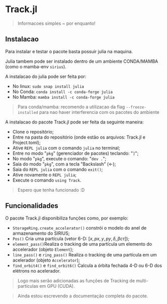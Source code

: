 # Track.jl
> Informacoes simples ~ por enquanto!
## Instalacao
Para instalar e testar o pacote basta possuir julia na maquina. 

Julia tambem pode ser instalado dentro de um ambiente CONDA/MAMBA (como o mamba-env ```sirius```). 

A instalacao do julia pode ser feita por:
* No linux: ```sudo snap install julia```
* No Conda: ```conda install -c conda-forge julia```
* No Mamba: ```mamba install -c conda-forge julia```
>Para conda/mamba: recomendo a utilizacao da flag ```--freeze-installed``` para nao haver interferencia com os pacotes do ambiente

A instalacao do pacote Track.jl pode ser feita da seguinte maneira:
- Clone o repositório;
- Entre na pasta do repositório (onde estão os arquivos: Track.jl e Project.toml);
- Ative  ```REPL julia``` com o comando ```julia``` no terminal;
- Entre no modo "```pkg```" (gerenciador de pacotes) teclando: "```]```";
- No modo "```pkg```", execute o comando: "```dev .```";
- Saia do modo "```pkg```", com a tecla "Backslash" ($\leftarrow$);
- Saia do  ```REPL julia``` com o comando ```exit()```;
- Ative novamente o ```REPL julia```;
- Execute o comando ```using Track```.
> Espero que tenha funcionado :D

## Funcionalidades

O pacote Track.jl disponibiliza funções como, por exemplo:
* ``` StorageRing.create_accelerator() ``` constrói o modelo do anel de armazenamento do SIRIUS; 
* ``` Pos() ``` Cria uma partícula (vetor 6-D: $[x, px, y, py, \delta, \beta c\tau]$);
* ``` element_pass() ```Realiza o tracking de uma partícula um elemento do accelerador (objeto ```Element```);
*  ``` line_pass() ``` e ``` ring_pass() ``` Realiza o tracking de uma partícula em um acelerador (objeto ``` Accelerator ```);
* ``` find_orbit4() ``` e ``` find_orbit6() ``` Calcula a órbita fechada 4-D ou 6-D dos elétrons no acelerador.

> Logo mais serão adicionadas as funções de Tracking de multi-partículas em GPU (CUDA).

> Ainda estou escrevendo a documentação completa do pacote.